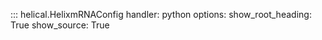 ::: helical.HelixmRNAConfig
    handler: python
    options:
      show_root_heading: True
      show_source: True